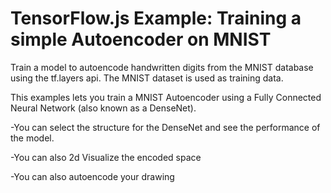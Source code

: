 # TensorFlow.js Example: Training a simple Autoencoder on MNIST

Train a model to autoencode handwritten digits from the MNIST database using the tf.layers api. The MNIST dataset is used as training data.

This examples lets you train a MNIST Autoencoder using a Fully Connected Neural Network (also known as a DenseNet).

-You can select the structure for the DenseNet and see the performance of the model.

-You can also 2d Visualize the encoded space

-You can also autoencode your drawing

